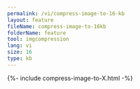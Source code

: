 ```yaml
---
permalink: /vi/compress-image-to-16-kb
layout: feature
fileName: compress-image-to-16kb
folderName: feature
tool: imgcompression
lang: vi
size: 16
type: kb
---
```


{%- include compress-image-to-X.html -%}
